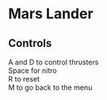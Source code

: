 # Mars Lander

## Controls
A and D to control thrusters  
Space for nitro  
R to reset  
M to go back to the menu  
